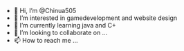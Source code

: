 - 👋 Hi, I’m @Chinua505
- 👀 I’m interested in gamedevelopment and website design
- 🌱 I’m currently learning java and C+
- 💞️ I’m looking to collaborate on ...
- 📫 How to reach me ...

<!---
Chinua505/Chinua505 is a ✨ special ✨ repository because its `README.md` (this file) appears on your GitHub profile.
You can click the Preview link to take a look at your changes.
--->
